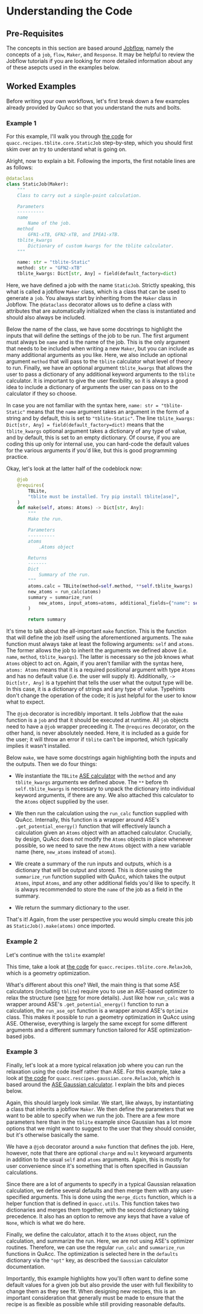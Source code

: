 # Understanding the Code

## Pre-Requisites

The concepts in this section are based around [Jobflow](https://materialsproject.github.io/jobflow/), namely the concepts of a `job`, `flow`, `Maker`, and `Response`. It may be helpful to review the Jobflow tutorials if you are looking for more detailed information about any of these asepcts used in the examples below.

## Worked Examples

Before writing your own workflows, let's first break down a few examples already provided by QuAcc so that you understand the nuts and bolts.

### Example 1

For this example, I'll walk you through [the code](https://github.com/arosen93/quacc/blob/main/quacc/recipes/gaussian/core.py#L96-L164) for `quacc.recipes.tblite.core.StaticJob` step-by-step, which you should first skim over an try to understand what is going on.

Alright, now to explain a bit. Following the imports, the first notable lines are as follows:

```python
@dataclass
class StaticJob(Maker):
    """
    Class to carry out a single-point calculation.

    Parameters
    ----------
    name
        Name of the job.
    method
        GFN1-xTB, GFN2-xTB, and IPEA1-xTB.
    tblite_kwargs
        Dictionary of custom kwargs for the tblite calculator.
    """

    name: str = "tblite-Static"
    method: str = "GFN2-xTB"
    tblite_kwargs: Dict[str, Any] = field(default_factory=dict)
```

Here, we have defined a job with the name `StaticJob`. Strictly speaking, this what is called a jobflow `Maker` class, which is a class that can be used to generate a `job`. You always start by inheriting from the `Maker` class in Jobflow. The `@dataclass` decorator allows us to define a class with attributes that are automatically initialized when the class is instantiated and should also always be included.

Below the name of the class, we have some docstrings to highlight the inputs that will define the settings of the job to be run. The first argument must always be `name` and is the name of the job. This is the only argument that needs to be included when writing a new `Maker`, but you can include as many additional arguments as you like. Here, we also include an optional argument `method` that will pass to the `tblite` calculator what level of theory to run. Finally, we have an optional argument `tblite_kwargs` that allows the user to pass a dictionary of any additional keyword arguments to the `tblite` calculator. It is important to give the user flexibility, so it is always a good idea to include a dictionary of arguments the user can pass on to the calculator if they so choose.

In case you are not familiar with the syntax here, `name: str = "tblite-Static"` means that the `name` argument takes an argument in the form of a string and by default, this is set to `"tblite-Static"`. The line `tblite_kwargs: Dict[str, Any] = field(default_factory=dict)` means that the `tblite_kwargs` optional argument takes a dictionary of any type of value, and by default, this is set to an empty dictionary. Of course, if you are coding this up only for internal use, you can hard-code the default values for the various arguments if you'd like, but this is good programming practice.

Okay, let's look at the latter half of the codeblock now:

```python
    @job
    @requires(
        TBLite,
        "tblite must be installed. Try pip install tblite[ase]",
    )
    def make(self, atoms: Atoms) -> Dict[str, Any]:
        """
        Make the run.

        Parameters
        ----------
        atoms
            .Atoms object

        Returns
        -------
        Dict
            Summary of the run.
        """
        atoms.calc = TBLite(method=self.method, **self.tblite_kwargs)
        new_atoms = run_calc(atoms)
        summary = summarize_run(
            new_atoms, input_atoms=atoms, additional_fields={"name": self.name}
        )

        return summary
```

It's time to talk about the all-important `make` function. This is the function that will define the job itself using the aforementioned arguments. The `make` function must always take at least the following arguments: `self` and `atoms`. The former allows the job to inherit the arguments we defined above (i.e. `name`, `method`, `tblite_kwargs`). The latter is necessary so the job knows what `Atoms` object to act on. Again, if you aren't familiar with the syntax here, `atoms: Atoms` means that it is a required positional argument with type `Atoms` and has no default value (i.e. the user will supply it). Additionally, `-> Dict[str, Any]` is a typehint that tells the user what the output type will be. In this case, it is a dictionary of strings and any type of value. Typehints don't change the operation of the code; it is just helpful for the user to know what to expect.

The `@job` decorator is incredibly important. It tells Jobflow that the `make` function is a `job` and that it should be executed at runtime. All `job` objects need to have a `@job` wrapper preceeding it. The `@requires` decorator, on the other hand, is never absolutely needed. Here, it is included as a guide for the user; it will throw an error if `tblite` can't be imported, which typically implies it wasn't installed.

Below `make`, we have some docstrings again highlighting both the inputs and the outputs. Then we do four things:

- We instantiate the `TBLite` [ASE calculator](https://tblite.readthedocs.io/en/latest/users/ase.html) with the `method` and any `tblite_kwargs` arguments we defined above. The `**` before th `self.tblite_kwargs` is necessary to unpack the dictionary into individual keyword arguments, if there are any. We also attached this calculator to the `Atoms` object supplied by the user.

- We then run the calculation using the `run_calc` function supplied with QuAcc. Internally, this function is a wrapper around ASE's `.get_potential_energy()` function that will effectively launch a calculation given an `Atoms` object with an attached calculator. Crucially, by design, QuAcc does *not* modify the `Atoms` objects in place whenever possible, so we need to save the new `Atoms` object with a new variable name (here, `new_atoms` instead of `atoms`).

- We create a summary of the run inputs and outputs, which is a dictionary that will be output and stored. This is done using the `summarize_run` function supplied with QuAcc, which takes the output `Atoms`, input `Atoms`, and any other additional fields you'd like to specify. It is always recommended to store the `name` of the job as a field in the summary.

- We return the summary dictionary to the user.

That's it! Again, from the user perspective you would simplu create this job as `StaticJob().make(atoms)` once imported.

### Example 2

Let's continue with the `tblite` example!

This time, take a look at [the code](https://github.com/arosen93/quacc/blob/main/quacc/recipes/tblite/core.py#L69-L131) for `quacc.recipes.tblite.core.RelaxJob`, which is a geometry optimization.

What's different about this one? Well, the main thing is that some ASE calculators (including `tblite`) require you to use an ASE-based optimizer to relax the structure (see [here](https://wiki.fysik.dtu.dk/ase/ase/optimize.html) for more details). Just like how `run_calc` was a wrapper around ASE's `.get_potential_energy()` function to run a calculation, the `run_ase_opt` function is a wrapper around ASE's `Optimize` class. This makes it possible to run a geometry optimization in QuAcc using ASE. Otherwise, everything is largely the same except for some different arguments and a different summary function tailored for ASE optimization-based jobs.

### Example 3

Finally, let's look at a more typical relaxation job where you can run the relaxation using the code itself rather than ASE. For this example, take a look at [the code](https://github.com/arosen93/quacc/blob/main/quacc/recipes/gaussian/core.py#L96-L164) for `quacc.rescipes.gaussian.core.RelaxJob`, which is based around the [ASE Gaussian calculator](https://wiki.fysik.dtu.dk/ase/ase/calculators/gaussian.html). I explain the bits and pieces below.

Again, this should largely look similar. We start, like always, by instantiating a class that inherits a jobflow `Maker`. We then define the parameters that we want to be able to specify when we run the job. There are a few more parameters here than in the `tblite` example since Gaussian has a lot more options that we might want to suggest to the user that they should consider, but it's otherwise basically the same.

We have a `@job` decorator around a `make` function that defines the job. Here, however, note that there are optional `charge` and `mult` keywoard arguments in addition to the usual `self` and `atoms` arguments. Again, this is mostly for user convenience since it's something that is often specified in Gaussian calculations.

Since there are a lot of arguments to specify in a typical Gaussian relaxation calculation, we define several defaults and then merge them with any user-specified arguments. This is done using the `merge_dicts` function, which is a helper function that is defined in `quacc.utils`. This function takes two dictionaries and merges them together, with the second dictionary taking precedence. It also has an option to remove any keys that have a value of `None`, which is what we do here.

Finally, we define the calculator, attach it to the `Atoms` object, run the calculation, and summarize the run. Here, we are not using ASE's optimizer routines. Therefore, we can use the regular `run_calc` and `summarize_run` functions in QuAcc. The optimization is selected here in the `defaults` dictionary via the `"opt"` key, as described the `Gaussian` calculator documentation.

Importantly, this example highlights how you'll often want to define some default values for a given job but also provide the user with full flexibility to change them as they see fit. When designing new recipes, this is an important consideration that generally must be made to ensure that the recipe is as flexible as possible while still providing reasonable defaults.
